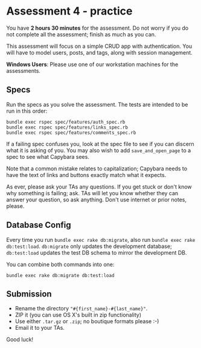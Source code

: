 # Assessment 4 - practice

You have **2 hours 30 minutes** for the assessment. Do not worry if
you do not complete all the assessment; finish as much as you can.

This assessment will focus on a simple CRUD app with
authentication. You will have to model users, posts, and tags, along
with session management.

**Windows Users**: Please use one of our workstation machines for the
assessments.

## Specs

Run the specs as you solve the assessment. The tests are intended to
be run in this order:

```
bundle exec rspec spec/features/auth_spec.rb
bundle exec rspec spec/features/links_spec.rb
bundle exec rspec spec/features/comments_spec.rb
```

If a failing spec confuses you, look at the spec file to see if you
can discern what it is asking of you. You may also wish to add
`save_and_open_page` to a spec to see what Capybara sees.

Note that a common mistake relates to capitalization; Capybara needs
to have the text of links and buttons exactly match what it expects.

As ever, please ask your TAs any questions. If you get stuck or don't
know why something is failing; ask. TAs will let you know whether they
can answer your question, so ask anything. Don't use internet or prior
notes, please.

## Database Config

Every time you run `bundle exec rake db:migrate`, also run `bundle
exec rake db:test:load`. `db:migrate` only updates the development
database; `db:test:load` updates the test DB schema to mirror the
development DB.

You can combine both commands into one:

    bundle exec rake db:migrate db:test:load

## Submission

* Rename the directory `"#{first_name}-#{last_name}"`.
* ZIP it (you can use OS X's built in zip functionality)
* Use either `.tar.gz` or `.zip`; no boutique formats please :-)
* Email it to your TAs.

Good luck!

